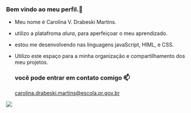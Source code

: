 ### Bem vindo ao meu perfil.🦋

- Meu nome é Carolina V. Drabeski Martins.
- utilizo a platafroma *_alura_*, para aperfeiçoar o meu aprendizado.
- estou me desenvolvendo nas linguagens javaScript, HIML, e CSS.
- Utilizo este espaço para a minha organização e compartilhamento dos meu projetos.

   ### vocẽ pode entrar em contato comigo 📫

  carolina.drabeski.martins@escola.pr.gov.br


![](https://media.tenor.com/WbMO5v4S4VUAAAAd/gatos-negros-black-cat.gif)

